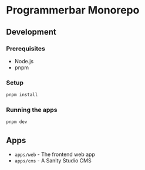 # Programmerbar Monorepo

## Development

### Prerequisites

- Node.js
- pnpm

### Setup

```bash
pnpm install
```

### Running the apps

```bash
pnpm dev
```

## Apps

- `apps/web` - The frontend web app
- `apps/cms` - A Sanity Studio CMS
